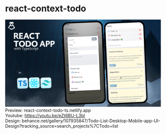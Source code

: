 # react-context-todo
![alt text](https://raw.githubusercontent.com/9abour/react-context-todo/main/Thumbnail_V2.jpg)
<br/>
Preview: react-context-todo-ts.netlify.app
<br/>
Youtube: https://youtu.be/eZt6BU-L3bI
<br/>
Design: behance.net/gallery/107935847/Todo-List-Desktop-Mobile-app-UI-Design?tracking_source=search_projects%7CTodo+list
